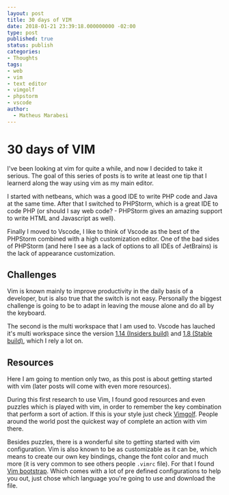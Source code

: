 ```yaml
---
layout: post
title: 30 days of VIM
date: 2018-01-21 23:39:18.000000000 -02:00
type: post
published: true
status: publish
categories:
- Thoughts
tags:
- web
- vim
- text editor
- vimgolf
- phpstorm
- vscode
author:
  - Matheus Marabesi
---
```


# 30 days of VIM

I've been looking at vim for quite a while, and now I decided to take it serious.
The goal of this series of posts is to write at least one tip that I learnerd along the way
using vim as my main editor.

I started with netbeans, which was a good IDE to write PHP code and Java at the same time.
After that I switched to PHPStorm, which is a great IDE to code PHP (or should I say web code? -
PHPStorm gives an amazing support to write HTML and Javascript as well).

Finally I moved to Vscode, I like to think of Vscode as the best of the PHPStorm combined
with a high customization editor. One of the bad sides of PHPStorm (and here I see as a lack of
options to all IDEs of JetBrains) is the lack of appearance customization.

## Challenges

Vim is known mainly to improve productivity in the daily basis of a developer, but is also true
that the switch is not easy. Personally the biggest challenge is going to be to adapt in leaving
the mouse alone and do all by the keyboard.

The second is the multi workspace that I am used to. Vscode has lauched it's multi workspace since
the version [1.14 (Insiders build)](https://code.visualstudio.com/updates/v1_14#_preview-multi-root-workspaces) and
[1.8 (Stable build)](https://code.visualstudio.com/updates/v1_18#_support-for-multi-root-workspaces),
which I rely a lot on.

## Resources

Here I am going to mention only two, as this post is about getting started with vim (later posts will come
with even more resources).

During this first research to use Vim, I found good resources and even puzzles which is played with vim, in order
to remember the key combination that perform a sort of action. If this is your style just check
[Vimgolf](https://vimgolf.com/). People around the world post the quickest way of complete an action
with vim there.

Besides puzzles, there is a wonderful site to getting started with vim configuration. Vim is also known
to be as customizable as it can be, which means to create our own key bindings, change the font color
and much more (it is very common to see others people `.vimrc` file). For that I found
[Vim bootstrap](http://www.vim-bootstrap.com/). Which comes with a lot of pre defined configurations to help
you out, just chose which language you're going to use and download the file.

